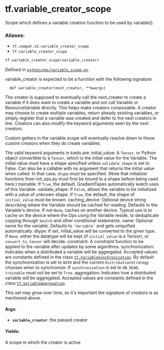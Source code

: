 <div itemscope itemtype="http://developers.google.com/ReferenceObject">
<meta itemprop="name" content="tf.variable_creator_scope" />
<meta itemprop="path" content="Stable" />
</div>

# tf.variable_creator_scope

Scope which defines a variable creation function to be used by variable().

### Aliases:

* `tf.compat.v2.variable_creator_scope`
* `tf.variable_creator_scope`

``` python
tf.variable_creator_scope(variable_creator)
```



Defined in [`python/ops/variable_scope.py`](/code/stable/tensorflow/python/ops/variable_scope.py).

<!-- Placeholder for "Used in" -->

variable_creator is expected to be a function with the following signature:

```
  def variable_creator(next_creator, **kwargs)
```

The creator is supposed to eventually call the next_creator to create a
variable if it does want to create a variable and not call Variable or
ResourceVariable directly. This helps make creators composable. A creator may
choose to create multiple variables, return already existing variables, or
simply register that a variable was created and defer to the next creators in
line. Creators can also modify the keyword arguments seen by the next
creators.

Custom getters in the variable scope will eventually resolve down to these
custom creators when they do create variables.

The valid keyword arguments in kwds are:
    initial_value: A `Tensor`, or Python object convertible to a `Tensor`,
      which is the initial value for the Variable. The initial value must have
      a shape specified unless `validate_shape` is set to False. Can also be a
      callable with no argument that returns the initial value when called. In
      that case, `dtype` must be specified. (Note that initializer functions
      from init_ops.py must first be bound to a shape before being used here.)
    trainable: If `True`, the default, GradientTapes automatically watch
      uses of this Variable.
    validate_shape: If `False`, allows the variable to be initialized with a
      value of unknown shape. If `True`, the default, the shape of
      `initial_value` must be known.
    caching_device: Optional device string describing where the Variable
      should be cached for reading.  Defaults to the Variable's device.
      If not `None`, caches on another device.  Typical use is to cache
      on the device where the Ops using the Variable reside, to deduplicate
      copying through `Switch` and other conditional statements.
    name: Optional name for the variable. Defaults to `'Variable'` and gets
      uniquified automatically.
    dtype: If set, initial_value will be converted to the given type.
      If `None`, either the datatype will be kept (if `initial_value` is
      a Tensor), or `convert_to_tensor` will decide.
    constraint: A constraint function to be applied to the variable after
      updates by some algorithms.
    synchronization: Indicates when a distributed a variable will be
      aggregated. Accepted values are constants defined in the class
      <a href="../tf/VariableSynchronization.md"><code>tf.VariableSynchronization</code></a>. By default the synchronization is set to
      `AUTO` and the current `DistributionStrategy` chooses
      when to synchronize. If `synchronization` is set to `ON_READ`,
      `trainable` must not be set to `True`.
    aggregation: Indicates how a distributed variable will be aggregated.
      Accepted values are constants defined in the class
      <a href="../tf/VariableAggregation.md"><code>tf.VariableAggregation</code></a>.

This set may grow over time, so it's important the signature of creators is as
mentioned above.

#### Args:


* <b>`variable_creator`</b>: the passed creator


#### Yields:

A scope in which the creator is active
